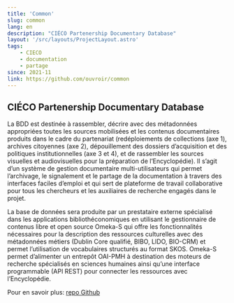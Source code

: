```yaml
---
title: 'Common'
slug: common
lang: en
description: "CIÉCO Partenership Documentary Database"
layout: '/src/layouts/ProjectLayout.astro'
tags: 
    - CIECO
    - documentation
    - partage
since: 2021-11
link: https://github.com/ouvroir/common
---
```


## CIÉCO Partenership Documentary Database

La BDD est destinée à rassembler, décrire avec des métadonnées appropriées toutes les sources mobilisées et les contenus documentaires produits dans le cadre du partenariat (redéploiements de collections (axe 1), archives citoyennes (axe 2), dépouillement des dossiers d’acquisition et des politiques institutionnelles (axe 3 et 4), et de rassembler les sources visuelles et audiovisuelles pour la préparation de l’Encyclopédie). Il s’agit d’un système de gestion documentaire multi-utilisateurs qui permet l’archivage, le signalement et le partage de la documentation à travers des interfaces faciles d’emploi et qui sert de plateforme de travail collaborative pour tous les chercheurs et les auxiliaires de recherche engagés dans le projet.

La base de données sera produite par un prestataire externe spécialisé dans les applications bibliothéconomiques en utilisant le gestionnaire de contenus libre et open source Omeka-S qui offre les fonctionnalités nécessaires pour la description des ressources culturelles avec des métadonnées métiers (Dublin Core qualifié, BIBO, LIDO, BIO-CRM) et permet l’utilisation de vocabulaires structurés au format SKOS. Omeka-S permet d’alimenter un entrepôt OAI-PMH à destination des moteurs de recherche spécialisés en sciences humaines ainsi qu’une interface programmable (API REST) pour connecter les ressources avec l’Encyclopédie.


Pour en savoir plus: [repo Github](https://github.com/ouvroir/common)
